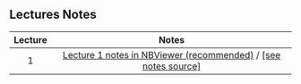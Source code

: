 ## Lectures Notes


| Lecture | Notes |
|:-------:|:--------:|
| 1 | [Lecture 1 notes in NBViewer (recommended)](https://nbviewer.jupyter.org/github/kmsaumcis/mcis6123_sp17_dss/blob/master/lecture_notes/lecture01/lecture01.ipynb)  / [[see notes source]](./lecture01/lecture01.ipynb)  |
